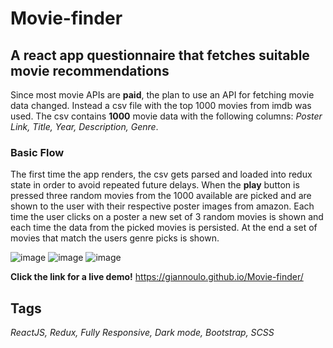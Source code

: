 # Movie-finder

## A react app questionnaire that fetches suitable movie recommendations

Since most movie APIs are **paid**, the plan to use an API for fetching movie data changed. Instead a csv file with the top 1000 movies from imdb was used.
The csv contains **1000** movie data with the following columns: _Poster Link, Title, Year, Description, Genre_.

### Basic Flow

The first time the app renders, the csv gets parsed and loaded into redux state in order to avoid repeated future delays. When the **play** button is pressed three random movies from the 1000 available are picked and are shown to the user with their respective poster images from amazon. Each time the user clicks on a poster a new set of 3 random movies is shown and each time the data from the picked movies is persisted. At the end a set of movies that match the users genre picks is shown.

![image](https://user-images.githubusercontent.com/37384081/133584344-c6c65d6d-1018-4d37-a4a2-bea7c5246dc4.png)
![image](https://user-images.githubusercontent.com/37384081/133584468-04ac555c-03c3-4832-b0b5-9f8ef362aec4.png)
![image](https://user-images.githubusercontent.com/37384081/133585159-da581538-d3b5-4f03-ad59-3188171627e6.png)

**Click the link for a live demo!**
https://giannoulo.github.io/Movie-finder/

## Tags

_ReactJS, Redux, Fully Responsive, Dark mode, Bootstrap, SCSS_
